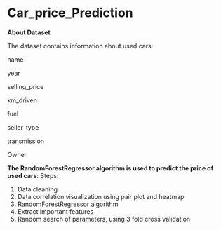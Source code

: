 # Car_price_Prediction

**About Dataset**

The dataset contains information about used cars:

name

year

selling_price

km_driven

fuel

seller_type

transmission

Owner



**The  RandomForestRegressor algorithm is used to predict the price of used cars**:
Steps:
1. Data cleaning
2. Data correlation visualization using pair plot and heatmap
3. RandomForestRegressor algorithm
4. Extract important features
5. Random search of parameters, using 3 fold cross validation
